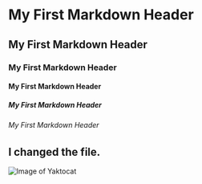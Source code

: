 # My First Markdown Header
## My First Markdown Header
### My First Markdown Header
#### My First Markdown Header
##### My First Markdown Header
###### My First Markdown Header

## I changed the file.

![Image of Yaktocat](https://octodex.github.com/images/yaktocat.png)
